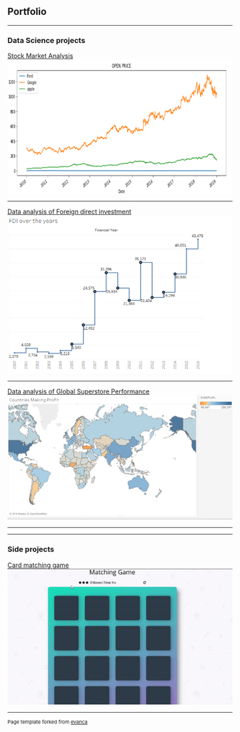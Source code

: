 ## Portfolio

---

### Data Science projects

[Stock Market Analysis](/sample_page)
<img src="images/sp_pic_1.png?raw=true"  width="880" height="300"/>

---
[Data analysis of Foreign direct investment](/sample_page_1)
<img src="images/fdi_pic3.png"/>

---
[Data analysis of Global Superstore Performance](/sample_page_3)
<img src="images/gsp_pic_1e.png?raw=true"/>

---
---


### Side projects
[Card matching game](/sample_page_4)
![](images/game.gif)



---
<p style="font-size:11px">Page template forked from <a href="https://github.com/evanca/quick-portfolio">evanca</a></p>
<!-- Remove above link if you don't want to attibute -->
